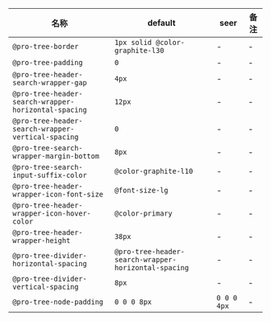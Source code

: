 | 名称 | default | seer | 备注 |
| --- | --- | --- | --- |
| `@pro-tree-border` | `1px solid @color-graphite-l30` | - | - |
| `@pro-tree-padding` | `0` | - | - |
| `@pro-tree-header-search-wrapper-gap` | `4px` | - | - |
| `@pro-tree-header-search-wrapper-horizontal-spacing` | `12px` | - | - |
| `@pro-tree-header-search-wrapper-vertical-spacing` | `0` | - | - |
| `@pro-tree-search-wrapper-margin-bottom` | `8px` | - | - |
| `@pro-tree-search-input-suffix-color` | `@color-graphite-l10` | - | - |
| `@pro-tree-header-wrapper-icon-font-size` | `@font-size-lg` | - | - |
| `@pro-tree-header-wrapper-icon-hover-color` | `@color-primary` | - | - |
| `@pro-tree-header-wrapper-height` | `38px` | - | - |
| `@pro-tree-divider-horizontal-spacing` | `@pro-tree-header-search-wrapper-horizontal-spacing` | - | - |
| `@pro-tree-divider-vertical-spacing` | `8px` | - | - |
| `@pro-tree-node-padding` | `0 0 0 8px` | `0 0 0 4px` | - |
